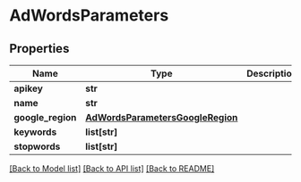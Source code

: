 # AdWordsParameters

## Properties
Name | Type | Description | Notes
------------ | ------------- | ------------- | -------------
**apikey** | **str** |  | [optional] 
**name** | **str** |  | [optional] 
**google_region** | [**AdWordsParametersGoogleRegion**](AdWordsParametersGoogleRegion.md) |  | [optional] 
**keywords** | **list[str]** |  | [optional] 
**stopwords** | **list[str]** |  | [optional] 

[[Back to Model list]](../README.md#documentation-for-models) [[Back to API list]](../README.md#documentation-for-api-endpoints) [[Back to README]](../README.md)


